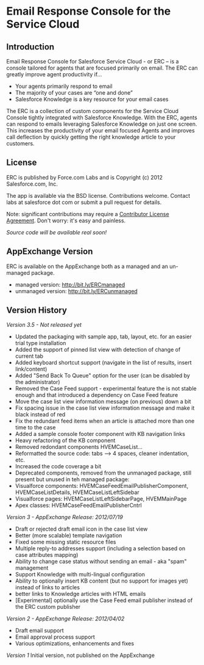 Email Response Console for the Service Cloud
============================================

Introduction
------------
Email Response Console for Salesforce Service Cloud - or ERC – is a console tailored for agents that are focused primarily on email. The ERC can greatly improve agent productivity if...

- Your agents primarily respond to email
- The majority of your cases are “one and done”
- Salesforce Knowledge is a key resource for your email cases


The ERC is a collection of custom components for the Service Cloud Console tightly integrated with Salesforce Knowledge. With the ERC, agents can respond to emails leveraging Salesforce Knowledge on just one screen. This increases the productivity of your email focused Agents and improves call deflection by quickly getting the right knowledge article to your customers.


License
-------
ERC is published by Force.com Labs and is Copyright (c) 2012 Salesforce.com, Inc.

The app is available via the BSD license.  Contributions welcome. Contact labs at salesforce dot com or submit a pull request for details.

Note: significant contributions may require a [Contributor License Agreement](http://blogs.developerforce.com/labs/files/2011/08/Salesforce_OpenSource_Contributor_Agreement_20110610.pdf).  Don't worry: it's easy and painless.

*Source code will be available real soon!*


AppExchange Version
-------------------
ERC is available on the AppExchange both as a managed and an un-managed package.

- managed version: http://bit.ly/ERCmanaged
- unmanaged version: http://bit.ly/ERCunmanaged


Version History
---------------

*Version 3.5 - Not released yet*

- Updated the packaging with sample app, tab, layout, etc. for an easier trial type installation
- Added the support of pinned list view with detection of change of current tab
- Added keyboard shortcut support (navigate in the list of results, insert link/content)
- Added "Send Back To Queue" option for the user (can be disabled by the administrator)
- Removed the Case Feed support - experimental feature the is not stable enough and that introduced a dependency on Case Feed feature
- Move the case list view information message (on previous) down a bit
- Fix spacing issue in the case list view information message and make it black instead of red
- Fix the redundant feed items when an article is attached more than one time to the case
- Added a sample console footer component with KB navigation links
- Heavy refactoring of the KB component
- Removed redondant components HVEMCaseList...
- Reformatted the source code: tabs --> 4 spaces, cleaner indentation, etc.
- Increased the code coverage a bit
- Deprecated components, removed from the unmanaged package, still present but unused in teh managed package:
 - Visualforce components: HVEMCaseFeedEmailPublisherComponent, HVEMCaseListDetails, HVEMCaseListLeftSidebar
 - Visualforce pages: HVEMCaseListLeftSidebarPage, HVEMMainPage
 - Apex classes: HVEMCaseFeedEmailPublisherCntrl
 
*Version 3 - AppExchange Release: 2012/07/19*

- Draft or rejected draft email icon in the case list view
- Better (more scalable) template navigation
- Fixed some missing static resource files
- Multiple reply-to addresses support (including a selection based on case attributes mapping)
- Ability to change case status without sending an email - aka "spam" management
- Support Knowledge with multi-lingual configuration
- Ability to optionally insert KB content (but no support for images yet) instead of links to articles
- better links to Knowledge articles with HTML emails
- [Experimental] optionally use the Case Feed email publisher instead of the ERC custom publisher

*Version 2 - AppExchange Release: 2012/04/02*

- Draft email support
- Email approval process support
- Various optimizations, enhancements and fixes

*Version 1*
Initial version, not published on the AppExchange

